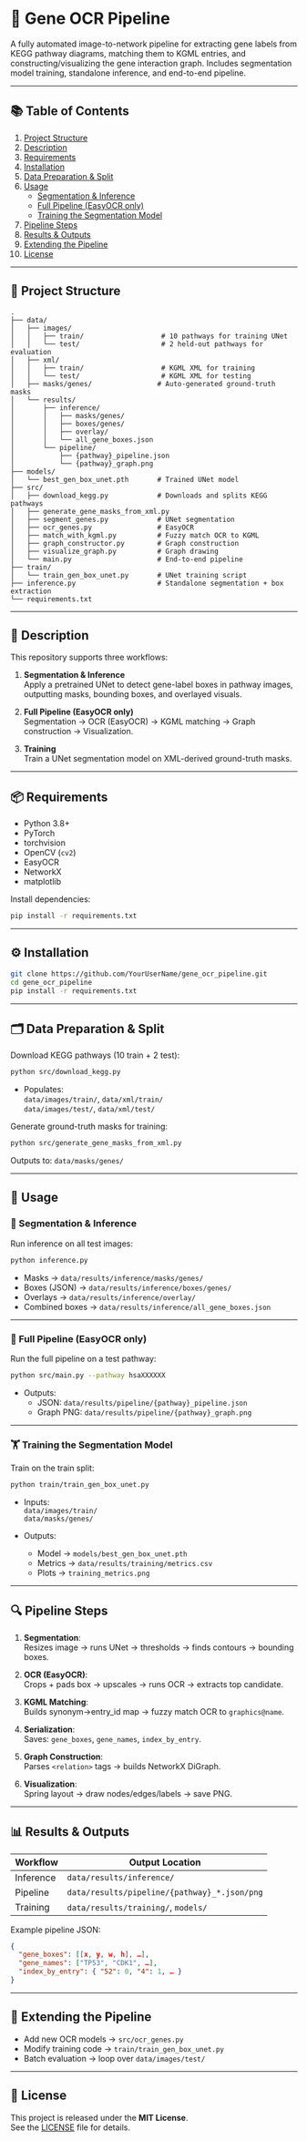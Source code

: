
# 🧬 Gene OCR Pipeline

A fully automated image-to-network pipeline for extracting gene labels from KEGG pathway diagrams, matching them to KGML entries, and constructing/visualizing the gene interaction graph. Includes segmentation model training, standalone inference, and end-to-end pipeline.

---

## 📚 Table of Contents

1. [Project Structure](#project-structure)  
2. [Description](#description)  
3. [Requirements](#requirements)  
4. [Installation](#installation)  
5. [Data Preparation & Split](#data-preparation--split)  
6. [Usage](#usage)  
   - [Segmentation & Inference](#segmentation--inference)  
   - [Full Pipeline (EasyOCR only)](#full-pipeline-easyocr-only)  
   - [Training the Segmentation Model](#training-the-segmentation-model)  
7. [Pipeline Steps](#pipeline-steps)  
8. [Results & Outputs](#results--outputs)  
9. [Extending the Pipeline](#extending-the-pipeline)  
10. [License](#license)  

---

## 📁 Project Structure

```
.
├── data/
│   ├── images/
│   │   ├── train/                   # 10 pathways for training UNet
│   │   └── test/                    # 2 held-out pathways for evaluation
│   ├── xml/
│   │   ├── train/                   # KGML XML for training
│   │   └── test/                    # KGML XML for testing
│   ├── masks/genes/                # Auto-generated ground-truth masks
│   └── results/
│       ├── inference/
│       │   ├── masks/genes/
│       │   ├── boxes/genes/
│       │   ├── overlay/
│       │   └── all_gene_boxes.json
│       └── pipeline/
│           ├── {pathway}_pipeline.json
│           └── {pathway}_graph.png
├── models/
│   └── best_gen_box_unet.pth       # Trained UNet model
├── src/
│   ├── download_kegg.py            # Downloads and splits KEGG pathways
│   ├── generate_gene_masks_from_xml.py
│   ├── segment_genes.py            # UNet segmentation
│   ├── ocr_genes.py                # EasyOCR
│   ├── match_with_kgml.py          # Fuzzy match OCR to KGML
│   ├── graph_constructor.py        # Graph construction
│   ├── visualize_graph.py          # Graph drawing
│   └── main.py                     # End-to-end pipeline
├── train/
│   └── train_gen_box_unet.py       # UNet training script
├── inference.py                    # Standalone segmentation + box extraction
└── requirements.txt
```

---

## 🧠 Description

This repository supports three workflows:

1. **Segmentation & Inference**  
   Apply a pretrained UNet to detect gene-label boxes in pathway images, outputting masks, bounding boxes, and overlayed visuals.

2. **Full Pipeline (EasyOCR only)**  
   Segmentation → OCR (EasyOCR) → KGML matching → Graph construction → Visualization.

3. **Training**  
   Train a UNet segmentation model on XML-derived ground-truth masks.

---

## 📦 Requirements

- Python 3.8+  
- PyTorch  
- torchvision  
- OpenCV (`cv2`)  
- EasyOCR  
- NetworkX  
- matplotlib  

Install dependencies:

```bash
pip install -r requirements.txt
```

---

## ⚙️ Installation

```bash
git clone https://github.com/YourUserName/gene_ocr_pipeline.git
cd gene_ocr_pipeline
pip install -r requirements.txt
```

---

## 🗂️ Data Preparation & Split

Download KEGG pathways (10 train + 2 test):

```bash
python src/download_kegg.py
```

- Populates:  
  `data/images/train/`, `data/xml/train/`  
  `data/images/test/`, `data/xml/test/`

Generate ground-truth masks for training:

```bash
python src/generate_gene_masks_from_xml.py
```

Outputs to: `data/masks/genes/`

---

## 🚀 Usage

### 🧭 Segmentation & Inference

Run inference on all test images:

```bash
python inference.py
```

- Masks → `data/results/inference/masks/genes/`  
- Boxes (JSON) → `data/results/inference/boxes/genes/`  
- Overlays → `data/results/inference/overlay/`  
- Combined boxes → `data/results/inference/all_gene_boxes.json`

---

### 🔄 Full Pipeline (EasyOCR only)

Run the full pipeline on a test pathway:

```bash
python src/main.py --pathway hsaXXXXXX
```

- Outputs:
  - JSON: `data/results/pipeline/{pathway}_pipeline.json`
  - Graph PNG: `data/results/pipeline/{pathway}_graph.png`

---

### 🏋️ Training the Segmentation Model

Train on the train split:

```bash
python train/train_gen_box_unet.py
```

- Inputs:  
  `data/images/train/`  
  `data/masks/genes/`

- Outputs:  
  - Model → `models/best_gen_box_unet.pth`  
  - Metrics → `data/results/training/metrics.csv`  
  - Plots → `training_metrics.png`

---

## 🔍 Pipeline Steps

1. **Segmentation**:  
   Resizes image → runs UNet → thresholds → finds contours → bounding boxes.

2. **OCR (EasyOCR)**:  
   Crops + pads box → upscales → runs OCR → extracts top candidate.

3. **KGML Matching**:  
   Builds synonym→entry_id map → fuzzy match OCR to `graphics@name`.

4. **Serialization**:  
   Saves: `gene_boxes`, `gene_names`, `index_by_entry`.

5. **Graph Construction**:  
   Parses `<relation>` tags → builds NetworkX DiGraph.

6. **Visualization**:  
   Spring layout → draw nodes/edges/labels → save PNG.

---

## 📊 Results & Outputs

| Workflow   | Output Location                            |
|------------|---------------------------------------------|
| Inference  | `data/results/inference/`                   |
| Pipeline   | `data/results/pipeline/{pathway}_*.json/png`|
| Training   | `data/results/training/`, `models/`         |

Example pipeline JSON:
```json
{
  "gene_boxes": [[x, y, w, h], …],
  "gene_names": ["TP53", "CDK1", …],
  "index_by_entry": { "52": 0, "4": 1, … }
}
```

---

## 🧩 Extending the Pipeline

- Add new OCR models → `src/ocr_genes.py`
- Modify training code → `train/train_gen_box_unet.py`
- Batch evaluation → loop over `data/images/test/`

---

## 📄 License

This project is released under the **MIT License**.  
See the [LICENSE](LICENSE) file for details.
